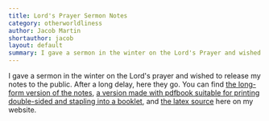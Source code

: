 ```yaml
---
title: Lord's Prayer Sermon Notes
category: otherworldliness
author: Jacob Martin
shortauthor: jacob
layout: default
summary: I gave a sermon in the winter on the Lord's Prayer and wished to release my notes to the public. &hellip;
---
```

I gave a sermon in the winter on the Lord's prayer and wished to release my notes to the public.  After a long delay, here they go.  You can find [the long-form version of the notes](/resources/lords_prayer.pdf), [a version made with pdfbook suitable for printing double-sided and stapling into a booklet](/resources/lords_prayer-book.pdf), and [the latex source](/resources/lords_prayer.tex) here on my website.